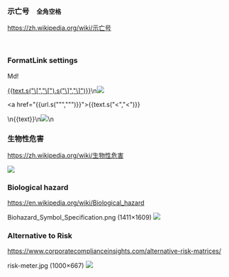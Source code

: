 ### 示亡号　`全角空格`
https://zh.wikipedia.org/wiki/示亡号

`　`

### FormatLink settings
Md!

[{{text.s("\\[","\\[").s("\\]","\\]")}}]({{url.s("\\(","%28").s("\\)","%29")}})\n![]({{url.s("\\(","%28").s("\\)","%29")}})

<a href="{{url.s("\"","&quot;")}}">{{text.s("<","&lt;")}}</a>

\n{{text}}\n<img src="{{url}}">\n

### 生物性危害
https://zh.wikipedia.org/wiki/生物性危害

![](https://upload.wikimedia.org/wikipedia/commons/c/c0/Biohazard_symbol.svg)

### Biological hazard
https://en.wikipedia.org/wiki/Biological_hazard

Biohazard_Symbol_Specification.png (1411×1609)
![](https://upload.wikimedia.org/wikipedia/commons/d/d3/Biohazard_Symbol_Specification.png)

### Alternative to Risk
https://www.corporatecomplianceinsights.com/alternative-risk-matrices/

risk-meter.jpg (1000×667)
![](https://cgx3j41r03fwkmmdtoy3l6aq-wpengine.netdna-ssl.com/wp-content/uploads/2019/07/risk-meter.jpg)
